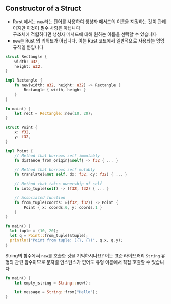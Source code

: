 ## Constructor of a Struct

- Rust 에서는 `new`라는 단어를 사용하여 생성자 메서드의 이름을 지정하는 것이 관례이지만 이것이 필수 사항은 아닙니다  
  구조체에 적합하다면 생성자 메서드에 대해 원하는 이름을 선택할 수 있습니다
- `new`는 Rust 의 키워드가 아닙니다. 이는 Rust 코드에서 일반적으로 사용되는 명명 규칙일 뿐입니다

```rust
struct Rectangle {
    width: u32,
    height: u32,
}

impl Rectangle {
    fn new(width: u32, height: u32) -> Rectangle {
        Rectangle { width, height }
    }
}

fn main() {
    let rect = Rectangle::new(10, 20);
}
```


```rust
struct Point {
    x: f32,
    y: f32,
}

impl Point {
    // Method that borrows self immutably
    fn distance_from_origin(&self) -> f32 { ... }

    // Method that borrows self mutably
    fn translate(&mut self, dx: f32, dy: f32) { ... }

    // Method that takes ownership of self
    fn into_tuple(self) -> (f32, f32) { ... }

    // Associated function
    fn from_tuple(coords: &(f32, f32)) -> Point {
        Point { x: coords.0, y: coords.1 }
    }
}

fn main() {
  let tuple = (10, 20);
  let q = Point::from_tuple(&tuple);
  println!("Point from tuple: ({}, {})", q.x, q.y);
}
```

String의 함수에서 `new`를 호출한 것을 기억하시나요?
이는 표준 라이브러리 `String` 유형의 관련 함수이므로 문자열 인스턴스가 없어도 유형 이름에서 직접 호출할 수 있습니다

```rust
fn main() {
    let empty_string = String::new();

    let message = String::from("Hello");
}
```